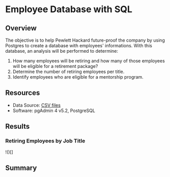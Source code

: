 # Employee Database with SQL

## Overview
The objective is to help Pewlett Hackard future-proof the company by using Postgres to create a database with employees' informations.  With this database, an analysis will be performed to determine:

  1. How many employees will be retiring and how many of those employees will be eligible for a retirement package?
  2. Determine the number of retiring employees per title.
  3. Identify employees who are eligible for a mentorship program.   

## Resources
- Data Source: [CSV files](https://github.com/junepwk/pewlett-hackard-analysis/tree/main/data)
- Software: pgAdmin 4 v5.2, PostgreSQL

## Results

### Retiring Employees by Job Title

!()[]


## Summary

